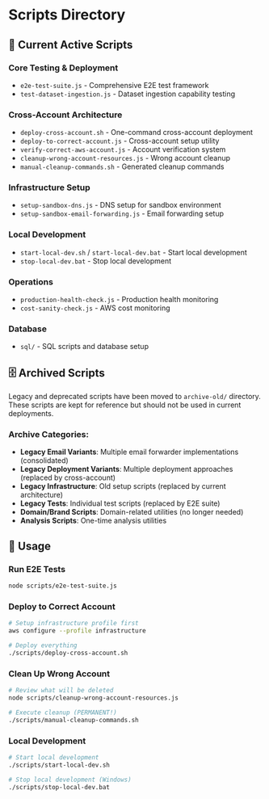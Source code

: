 # Scripts Directory

## 🎯 Current Active Scripts

### Core Testing & Deployment
- `e2e-test-suite.js` - Comprehensive E2E test framework
- `test-dataset-ingestion.js` - Dataset ingestion capability testing

### Cross-Account Architecture
- `deploy-cross-account.sh` - One-command cross-account deployment
- `deploy-to-correct-account.js` - Cross-account setup utility
- `verify-correct-aws-account.js` - Account verification system
- `cleanup-wrong-account-resources.js` - Wrong account cleanup
- `manual-cleanup-commands.sh` - Generated cleanup commands

### Infrastructure Setup
- `setup-sandbox-dns.js` - DNS setup for sandbox environment
- `setup-sandbox-email-forwarding.js` - Email forwarding setup

### Local Development
- `start-local-dev.sh` / `start-local-dev.bat` - Start local development
- `stop-local-dev.bat` - Stop local development

### Operations
- `production-health-check.js` - Production health monitoring
- `cost-sanity-check.js` - AWS cost monitoring

### Database
- `sql/` - SQL scripts and database setup

## 🗄️ Archived Scripts

Legacy and deprecated scripts have been moved to `archive-old/` directory.
These scripts are kept for reference but should not be used in current deployments.

### Archive Categories:
- **Legacy Email Variants**: Multiple email forwarder implementations (consolidated)
- **Legacy Deployment Variants**: Multiple deployment approaches (replaced by cross-account)
- **Legacy Infrastructure**: Old setup scripts (replaced by current architecture)
- **Legacy Tests**: Individual test scripts (replaced by E2E suite)
- **Domain/Brand Scripts**: Domain-related utilities (no longer needed)
- **Analysis Scripts**: One-time analysis utilities

## 🔄 Usage

### Run E2E Tests
```bash
node scripts/e2e-test-suite.js
```

### Deploy to Correct Account
```bash
# Setup infrastructure profile first
aws configure --profile infrastructure

# Deploy everything
./scripts/deploy-cross-account.sh
```

### Clean Up Wrong Account
```bash
# Review what will be deleted
node scripts/cleanup-wrong-account-resources.js

# Execute cleanup (PERMANENT!)
./scripts/manual-cleanup-commands.sh
```

### Local Development
```bash
# Start local development
./scripts/start-local-dev.sh

# Stop local development (Windows)
./scripts/stop-local-dev.bat
```
